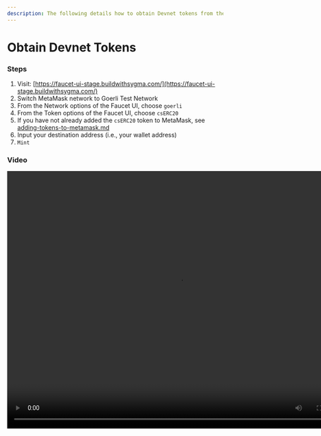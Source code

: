 ```yaml
---
description: The following details how to obtain Devnet tokens from the Faucet UI.
---
```


# Obtain Devnet Tokens

### Steps

1. Visit: [https://faucet-ui-stage.buildwithsygma.com/](https://faucet-ui-stage.buildwithsygma.com/)
2. Switch MetaMask network to Goerli Test Network
3. From the Network options of the Faucet UI, choose `goerli`
4. From the Token options of the Faucet UI, choose `csERC20`
5. If you have not already added the `csERC20` token to MetaMask, see [adding-tokens-to-metamask.md](/adding-tokens-to-metamask "mention")
6. Input your destination address (i.e., your wallet address)
7. `Mint`

### Video

<video controls="controls" width="800" height="600" name="Göreli Faucet">
  <source src={require('/assets/faucet_erc20_goerli.mov').default}/>
</video>
